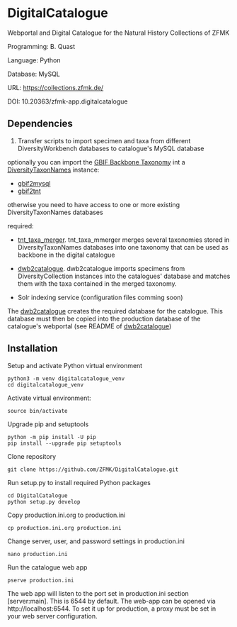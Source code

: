 # DigitalCatalogue
Webportal and Digital Catalogue for the Natural History Collections of ZFMK

Programming: B. Quast

Language: Python

Database: MySQL

URL: https://collections.zfmk.de/

DOI: 10.20363/zfmk-app.digitalcatalogue


## Dependencies

1. Transfer scripts to import specimen and taxa from different DiversityWorkbench databases to catalogue's MySQL database
  
optionally you can import the [GBIF Backbone Taxonomy](https://www.gbif.org/dataset/d7dddbf4-2cf0-4f39-9b2a-bb099caae36c) int a [DiversityTaxonNames](https://diversityworkbench.net/Portal/DiversityTaxonNames) instance:

* [gbif2mysql](https://github.com/ZFMK/gbif2mysql)
* [gbif2tnt](https://github.com/ZFMK/gbif2tnt)


otherwise you need to have access to one or more existing DiversityTaxonNames databases

required:
* [tnt_taxa_merger](https://github.com/ZFMK/tnt_taxa_merger). tnt_taxa_mmerger merges several taxonomies stored in DiversityTaxonNames databases into one taxonomy that can be used as backbone in the digital catalogue
* [dwb2catalogue](https://github.com/ZFMK/dwb2catalogue). dwb2catalogue imports specimens from DiversityCollection instances into the catalogues' database and matches them with the taxa contained in  the merged taxonomy.
  
* Solr indexing service (configuration files comming soon)


The [dwb2catalogue](https://github.com/ZFMK/dwb2catalogue) creates the required database for the catalogue. This database must then be copied into the production database of the catalogue's webportal (see README of [dwb2catalogue](https://github.com/ZFMK/dwb2catalogue))


## Installation

Setup and activate Python virtual environment

    python3 -m venv digitalcatalogue_venv
    cd digitalcatalogue_venv


Activate virtual environment:

    source bin/activate

Upgrade pip and setuptools

    python -m pip install -U pip
    pip install --upgrade pip setuptools


Clone repository

    git clone https://github.com/ZFMK/DigitalCatalogue.git

Run setup.py to install required Python packages

    cd DigitalCatalogue
    python setup.py develop

Copy production.ini.org to production.ini

    cp production.ini.org production.ini

Change server, user, and password settings in production.ini

    nano production.ini

Run the catalogue web app

    pserve production.ini


The web app will listen to the port set in production.ini section [server:main]. This is 6544 by default. The web-app can be opened via http://localhost:6544. To set it up for production, a proxy must be set in your web server configuration.
